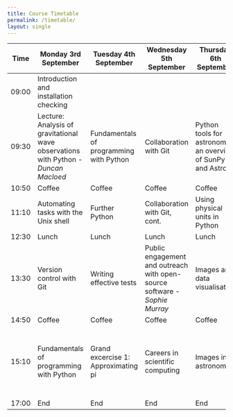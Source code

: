 ```yaml
---
title: Course Timetable
permalink: /timetable/
layout: single
---
```


|  Time | Monday 3rd September                                                                | Tuesday 4th September                   | Wednesday 5th September                                                    | Thursday 6th September                                        | Friday 7th September                                                   |
|-------|-------------------------------------------------------------------------------------|-----------------------------------------|----------------------------------------------------------------------------|---------------------------------------------------------------|------------------------------------------------------------------------|
| 09:00 | Introduction and installation checking                                              |                                         |                                                                            |                                                               |                                                                        |
| 09:30 | Lecture: Analysis of gravitational wave observations with Python - *Duncan Macloed* | Fundamentals of programming with Python | Collaboration with Git                                                     | Python tools for astronomy – an overview of SunPy and Astropy | Tabular Data                                                           |
| 10:50 | Coffee                                                                              | Coffee                                  | Coffee                                                                     | Coffee                                                        | Coffee                                                                 |
| 11:10 | Automating tasks with the Unix shell                                                | Further Python                          | Collaboration with Git, cont.                                              | Using physical units in Python                                | Working with time series                                               |
| 12:30 | Lunch                                                                               | Lunch                                   | Lunch                                                                      | Lunch                                                         | Lunch                                                                  |
| 13:30 | Version control with Git                                                            | Writing effective tests                 | Public engagement and outreach with open-source software - *Sophie Murray* | Images and data visualisation                                 | Finding and getting data                                               |
| 14:50 | Coffee                                                                              | Coffee                                  | Coffee                                                                     | Coffee                                                        | Coffee                                                                 |
| 15:10 | Fundamentals of programming with Python                                             | Grand excercise 1: Approximating pi     | Careers in scientific computing                                            | Images in astronomy                                           | Summary and Grand excercise 2: Working in groups on a software project |
| 17:00 | End                                                                                 | End                                     | End                                                                        | End                                                           | End                                                                    |
